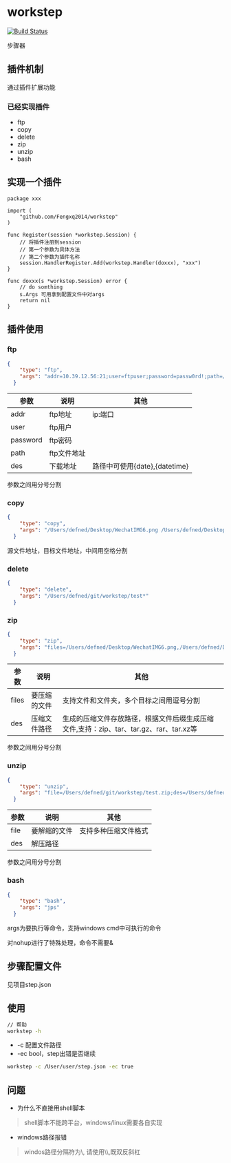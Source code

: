 # workstep

[![Build Status](https://travis-ci.org/Fengxq2014/workstep.svg?branch=master)](https://travis-ci.org/Fengxq2014/workstep)

步骤器

## 插件机制
通过插件扩展功能
### 已经实现插件
* ftp
* copy
* delete
* zip
* unzip
* bash

## 实现一个插件
```golang
package xxx

import (
	"github.com/Fengxq2014/workstep"
)

func Register(session *workstep.Session) {
	// 将插件注册到session
	// 第一个参数为具体方法
	// 第二个参数为插件名称
	session.HandlerRegister.Add(workstep.Handler(doxxx), "xxx")
}

func doxxx(s *workstep.Session) error {
	// do somthing
	s.Args 可用拿到配置文件中对args
	return nil
}
```

## 插件使用
### ftp
```json
{
    "type": "ftp",
    "args": "addr=10.39.12.56:21;user=ftpuser;password=passw0rd!;path=/wxpt_imgs/service/bkjdcx.png;des=/Users/defned/1-{datetime}.png"
  }
```
参数 | 说明 | 其他
---- | --- | -----
addr | ftp地址  | ip:端口
user | ftp用户  | 
password | ftp密码 |
path | ftp文件地址 |
des  | 下载地址 | 路径中可使用{date},{datetime}
参数之间用分号分割

### copy
```json
{
    "type": "copy",
    "args": "/Users/defned/Desktop/WechatIMG6.png /Users/defned/Desktop/WechatIMG688888-{datetime}.png"
  }

```
源文件地址，目标文件地址，中间用空格分割

### delete
```json
{
    "type": "delete",
    "args": "/Users/defned/git/workstep/test*"
  }
```

### zip
```json
{
    "type": "zip",
    "args": "files=/Users/defned/Desktop/WechatIMG6.png,/Users/defned/Desktop/WechatIMG7.png,/Users/defned/git/authz;des=/Users/defned/git/workstep/test.zip"
  }
```
参数 | 说明 | 其他
---- | --- | -----
files | 要压缩的文件  | 支持文件和文件夹，多个目标之间用逗号分割
des | 压缩文件路径  | 生成的压缩文件存放路径，根据文件后缀生成压缩文件,支持：zip、tar、tar.gz、rar、tar.xz等
参数之间用分号分割

### unzip
```json
{
    "type": "unzip",
    "args": "file=/Users/defned/git/workstep/test.zip;des=/Users/defned/git/workstep/testunzip"
  }
```
参数 | 说明 | 其他
---- | --- | -----
file | 要解缩的文件  | 支持多种压缩文件格式
des | 解压路径  | 
参数之间用分号分割

### bash
```json
{
    "type": "bash",
    "args": "jps"
  }
```
args为要执行等命令，支持windows cmd中可执行的命令

对nohup进行了特殊处理，命令不需要&

## 步骤配置文件
见项目step.json

## 使用
```bash
// 帮助
workstep -h
```
* -c 配置文件路径
* -ec bool，step出错是否继续
```bash
workstep -c /User/user/step.json -ec true
```

## 问题
* 为什么不直接用shell脚本
> shell脚本不能跨平台，windows/linux需要各自实现
* windows路径报错
> windos路径分隔符为\\, 请使用\\\\,既双反斜杠